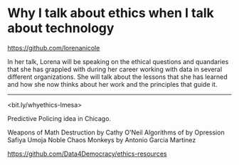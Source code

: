 # Why I talk about ethics when I talk about technology

<https://github.com/lorenanicole>

In her talk, Lorena will be speaking on the ethical questions and quandaries
that she has grappled with during her career working with data in several
different organizations. She will talk about the lessons that she has learned
and how she now thinks about her work and the principles that guide it.

---

<bit.ly/whyethics-lmesa>

Predictive Policing idea in Chicago.

Weapons of Math Destruction by Cathy O'Neil
Algorithms of by Opression Safiya Umoja Noble
Chaos Monkeys by Antonio Garcia Martinez

<https://github.com/Data4Democracy/ethics-resources>
